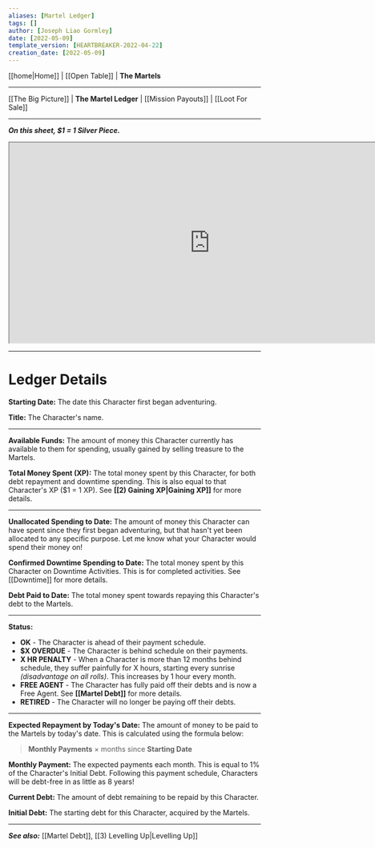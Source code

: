 ```yaml
---
aliases: [Martel Ledger]
tags: []
author: [Joseph Liao Gormley]
date: [2022-05-09]
template_version: [HEARTBREAKER-2022-04-22]
creation_date: [2022-05-09]
---
```

[[home|Home]] | [[Open Table]] | **The Martels**
___
[[The Big Picture]] | **The Martel Ledger** | [[Mission Payouts]] | [[Loot For Sale]]
___
***On this sheet, $1 = 1 Silver Piece.***

<iframe width="800" height="400"| src="https://docs.google.com/spreadsheets/d/e/2PACX-1vT8koqQI7UguyKc5hc3-NVz8z0aIPSHfpEtQYHasR1bUfS-MZbcsPiUatUkWHjBr2Vpw_Lext0cw2Xf/pubhtml?gid=670216080&amp;single=true&amp;widget=true&amp;headers=false"></iframe>


___
# Ledger Details
**Starting Date:** The date this Character first began adventuring.

**Title:** The Character's name.

___
**Available Funds:** The amount of money this Character currently has available to them for spending, usually gained by selling treasure to the Martels.

**Total Money Spent (XP):** The total money spent by this Character, for both debt repayment and downtime spending. This is also equal to that Character's XP ($1 = 1 XP). See **[[2) Gaining XP|Gaining XP]]** for more details.

___
**Unallocated Spending to Date:** The amount of money this Character can have spent since they first began adventuring, but that hasn't yet been allocated to any specific purpose. Let me know what your Character would spend their money on!

**Confirmed Downtime Spending to Date:** The total money spent by this Character on Downtime Activities. This is for completed activities. See [[Downtime]] for more details.

**Debt Paid to Date:** The total money spent towards repaying this Character's debt to the Martels.

___
**Status:**
- **OK** - The Character is ahead of their payment schedule.
- **$X OVERDUE** - The Character is behind schedule on their payments.
- **X HR PENALTY** - When a Character is more than 12 months behind schedule, they suffer painfully for X hours, starting every sunrise *(disadvantage on all rolls)*. This increases by 1 hour every month.
- **FREE AGENT** - The Character has fully paid off their debts and is now a Free Agent. See **[[Martel Debt]]** for more details.
- **RETIRED** - The Character will no longer be paying off their debts.

___
**Expected Repayment by Today's Date:** The amount of money to be paid to the Martels by today's date. This is calculated using the formula below:

> **Monthly Payments** $\times$ months since **Starting Date**

**Monthly Payment:** The expected payments each month. This is equal to 1% of the Character's Initial Debt. Following this payment schedule, Characters will be debt-free in as little as 8 years!

**Current Debt:** The amount of debt remaining to be repaid by this Character.

**Initial Debt:** The starting debt for this Character, acquired by the Martels.



___
***See also:*** [[Martel Debt]], [[3) Levelling Up|Levelling Up]]
<!--*References:*
*Source:* -->
<!-- Sources, read more, links, etc. -->
<!-- *Source: Entry by [[Mike Maxin]].* -->
<!-- Leave an empty line at the end, otherwise Exporter complains. -->
